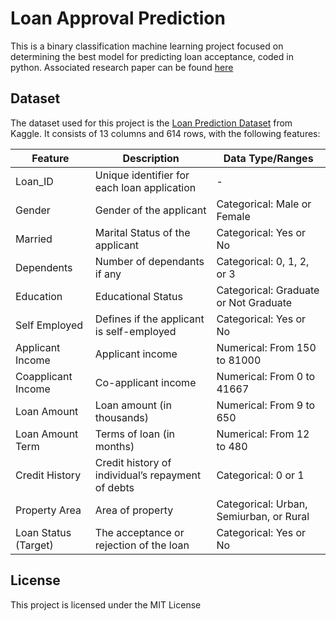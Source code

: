 # Loan Approval Prediction

This is a binary classification machine learning project focused on determining the best model for predicting loan acceptance, coded in python.
Associated research paper can be found [here](/paper.pdf)
## Dataset

The dataset used for this project is the [Loan Prediction Dataset](https://www.kaggle.com/datasets/ninzaami/loan-predication) from Kaggle. It consists of 13 columns and 614 rows, with the following features:

| Feature              | Description                                       | Data Type/Ranges            |
|----------------------|---------------------------------------------------|-----------------------------|
| Loan_ID              | Unique identifier for each loan application       | -                           |
| Gender               | Gender of the applicant                           | Categorical: Male or Female |
| Married              | Marital Status of the applicant                   | Categorical: Yes or No      |
| Dependents           | Number of dependants if any                       | Categorical: 0, 1, 2, or 3   |
| Education            | Educational Status                                | Categorical: Graduate or Not Graduate |
| Self Employed        | Defines if the applicant is self-employed         | Categorical: Yes or No      |
| Applicant Income     | Applicant income                                  | Numerical: From 150 to 81000 |
| Coapplicant Income   | Co-applicant income                               | Numerical: From 0 to 41667  |
| Loan Amount          | Loan amount (in thousands)                        | Numerical: From 9 to 650    |
| Loan Amount Term     | Terms of loan (in months)                         | Numerical: From 12 to 480   |
| Credit History       | Credit history of individual’s repayment of debts | Categorical: 0 or 1         |
| Property Area        | Area of property                                  | Categorical: Urban, Semiurban, or Rural |
| Loan Status (Target) | The acceptance or rejection of the loan           | Categorical: Yes or No      |

## License 
This project is licensed under the MIT License

